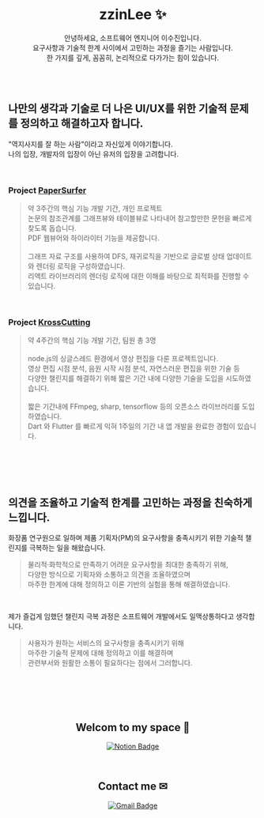 
<div align=center>

# zzinLee ✨ 

안녕하세요, 소프트웨어 엔지니어 이수진입니다. <br>
요구사항과 기술적 한계 사이에서 고민하는 과정을 즐기는 사람입니다. <br>
한 가지를 깊게, 꼼꼼히, 논리적으로 다가가는 힘이 있습니다. <br>

</div>

<br></br>

## 나만의 생각과 기술로 더 나은 UI/UX를 위한 기술적 문제를 정의하고 해결하고자 합니다.

"역지사지를 잘 하는 사람"이라고 자신있게 이야기합니다. <br>
나의 입장, 개발자의 입장이 아닌 유저의 입장을 고려합니다. <br>

</br>

### Project [PaperSurfer](https://github.com/zzinLee/paperSurfer)

> 약 3주간의 핵심 기능 개발 기간, 개인 프로젝트 <br>
> 논문의 참조관계를 그래프뷰와 테이블뷰로 나타내어 참고할만한 문헌을 빠르게 찾도록 돕습니다. <br>
> PDF 웹뷰어와 하이라이터 기능을 제공합니다. <br>
> <br>
> 그래프 자료 구조를 사용하여 DFS, 재귀로직을 기반으로 글로벌 상태 업데이트와 렌더링 로직을 구성하였습니다. <br>
> 리액트 라이브러리의 렌더링 로직에 대한 이해를 바탕으로 최적화를 진행할 수 있습니다. <br>

</br>

### Project [KrossCutting](https://github.com/KrossCutting/KrossCutting-client)

> 약 4주간의 핵심 기능 개발 기간, 팀원 총 3명 <br>
> <br>
> node.js의 싱글스레드 환경에서 영상 편집을 다룬 프로젝트입니다. <br>
> 영상 편집 시점 분석, 음원 시작 시점 분석, 자연스러운 편집을 위한 기술 등 <br>
> 다양한 챌린지를 해결하기 위해 짧은 기간 내에 다양한 기술을 도입을 시도하였습니다. <br>
> <br>
> 짧은 기간내에 FFmpeg, sharp, tensorflow 등의 오픈소스 라이브러리를 도입하였습니다. <br>
> Dart 와 Flutter 를 빠르게 익혀 1주일의 기간 내 앱 개발을 완료한 경험이 있습니다. <br>

</br>




<br></br>


## 의견을 조율하고 기술적 한계를 고민하는 과정을 친숙하게 느낍니다.

화장품 연구원으로 일하며 제품 기획자(PM)의 요구사항을 충족시키기 위한 기술적 챌린지를 극복하는 일을 해왔습니다. <br>
> 물리적·화학적으로 만족하기 어려운 요구사항을 최대한 충족하기 위해, <br>
> 다양한 방식으로 기획자와 소통하고 의견을 조율하였으며 <br>
> 마주한 한계에 대해 정의하고 이론 기반의 실험을 통해 해결하였습니다. <br>

<br>

제가 즐겁게 임했던 챌린지 극복 과정은 소프트웨어 개발에서도 일맥상통하다고 생각합니다. 
> 사용자가 원하는 서비스의 요구사항을 충족시키기 위해 <br>
> 마주한 기술적 문제에 대해 정의하고 이를 해결하며 <br>
> 관련부서와 원활한 소통이 필요하다는 점에서 그러합니다. <br>

<br>


<br></br>



<div align="center">
  
## Welcom to my space 🎉

[![Notion Badge](https://img.shields.io/badge/Notion-%23568DE5?style=for-the-badge&logo=Notion&logoColor=white&link=https://zzinlee.notion.site/zzinLee-a2ea10dea2524c739b322993f56cde7d?pvs=4)](https://zzinlee.notion.site/zzinLee-a2ea10dea2524c739b322993f56cde7d?pvs=4)

</br>

## Contact me ✉

[![Gmail Badge](https://img.shields.io/badge/Gmail-d14836?style=for-the-badge&logo=Gmail&logoColor=white&link=mailto:sujin951017@gmail.com)](mailto:sujin951017@gmail.com)

</div>

<!-- ## Interest

<img src="https://img.shields.io/badge/javaScript-%23F7DF1E?style=flat&logo=Javascript&logoColor=black">
<img src="https://img.shields.io/badge/HTML5-%23E34F26?style=flat&logo=html5&logoColor=white">
<img src="https://img.shields.io/badge/CSS-%231572B6?style=flat&logo=css3&logoColor=white">
</br>
<img src="https://img.shields.io/badge/React-%2361DAFB?style=flat&logo=React&logoColor=black">
<img src="https://img.shields.io/badge/React%20Router-%23CA4245?style=flat&logo=ReactRouter&logoColor=white">
<img src="https://img.shields.io/badge/Redux-%23764ABC?style=flat&logo=Redux&logoColor=white">
<img src="https://img.shields.io/badge/zustand-532238">
</br>
<img src="https://img.shields.io/badge/Node.js-%23339933?style=flat&logo=Node.js&logoColor=white">
<img src="https://img.shields.io/badge/Express-%23000000?style=flat&logo=Express&logoColor=white">
<img src="https://img.shields.io/badge/MongoDB-%2347A248?style=flat&logo=MongoDB&logoColor=white">
<img src="https://img.shields.io/badge/Mongoose-%23880000?style=flat&logo=Mongoose&logoColor=white">
</br>
<img src="https://img.shields.io/badge/Styled%20Components-%23DB7093?style=flat&logo=styled-components&logoColor=white">
<img src="https://img.shields.io/badge/tailwind-%2306B6D4?style=flat&logo=tailwindcss&logoColor=white">
-->



